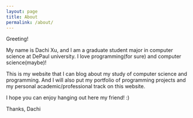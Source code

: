 ```yaml
---
layout: page
title: About
permalink: /about/
---
```


Greeting!

My name is Dachi Xu, and I am a graduate student major in computer science at DePaul university. I love programming(for sure) and computer science(maybe)!

This is my website that I can blog about my study of computer science and programming. And I will also put my portfolio of programming projects and my personal academic/professional track on this website. 

I hope you can enjoy hanging out here my friend! :)

Thanks,
Dachi